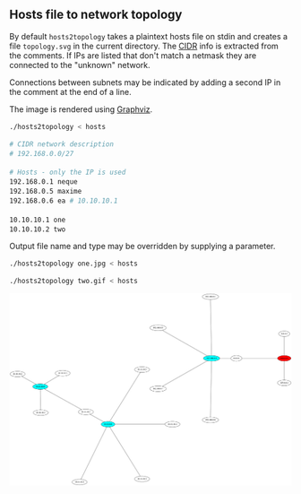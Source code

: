 ## Hosts file to network topology
By default `hosts2topology` takes a plaintext hosts file on stdin and creates a
file `topology.svg` in the current directory. The
[CIDR](https://en.wikipedia.org/wiki/CIDR) info is extracted from the comments.
If IPs are listed that don't match a netmask they are connected to the "unknown"
network.

Connections between subnets may be indicated by adding a second IP in the comment
at the end of a line.

The image is rendered using [Graphviz](http://graphviz.org).

```bash
./hosts2topology < hosts
```
```bash
# CIDR network description
# 192.168.0.0/27

# Hosts - only the IP is used
192.168.0.1 neque
192.168.0.5 maxime
192.168.0.6 ea # 10.10.10.1

10.10.10.1 one
10.10.10.2 two
```
Output file name and type may be overridden by supplying a parameter.
```bash
./hosts2topology one.jpg < hosts
```
```bash
./hosts2topology two.gif < hosts
```

![](topology.png)

